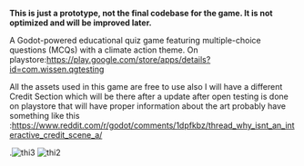 **This is just a prototype, not the final codebase for the game. It is not optimized and will be improved later.**

A Godot-powered educational quiz game featuring multiple-choice questions (MCQs) with a climate action theme. 
On playstore:https://play.google.com/store/apps/details?id=com.wissen.qgtesting

All the assets used in this game are free to use also I will have a different Credit Section  which will be there after a update after open testing is done on playstore that will have proper information about the art probably have something like this :https://www.reddit.com/r/godot/comments/1dpfkbz/thread_why_isnt_an_interactive_credit_scene_a/

.![thi3](https://github.com/user-attachments/assets/092900fd-0900-4d46-b601-9a83774e7b4e)
![thi2](https://github.com/user-attachments/assets/3258319e-0433-4998-a2ce-9d72092046ca)


